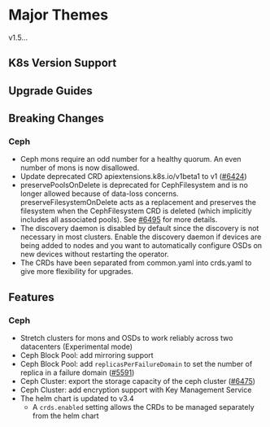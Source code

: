 # Major Themes

v1.5...

## K8s Version Support

## Upgrade Guides

## Breaking Changes

### Ceph

- Ceph mons require an odd number for a healthy quorum. An even number of mons is now disallowed.
- Update deprecated CRD apiextensions.k8s.io/v1beta1 to v1 ([#6424](https://github.com/rook/rook/pull/6424))
- preservePoolsOnDelete is deprecated for CephFilesystem and is no longer allowed because of data-loss concerns. preserveFilesystemOnDelete acts as a replacement and preserves the filesystem when the CephFilesystem CRD is deleted (which implicitly includes all associated pools). See [#6495](https://github.com/rook/rook/pull/6495) for more details.
- The discovery daemon is disabled by default since the discovery is not necessary in most clusters. Enable the discovery daemon if
  devices are being added to nodes and you want to automatically configure OSDs on new devices without restarting the operator.
- The CRDs have been separated from common.yaml into crds.yaml to give more flexibility for upgrades.

## Features

### Ceph

* Stretch clusters for mons and OSDs to work reliably across two datacenters (Experimental mode)
* Ceph Block Pool: add mirroring support
* Ceph Block Pool: add `replicasPerFailureDomain` to set the number of replica in a failure domain ([#5591](https://github.com/rook/rook/issues/5591))
* Ceph Cluster: export the storage capacity of the ceph cluster ([#6475](https://github.com/rook/rook/pull/6475))
* Ceph Cluster: add encryption support with Key Management Service
* The helm chart is updated to v3.4
  * A `crds.enabled` setting allows the CRDs to be managed separately from the helm chart
